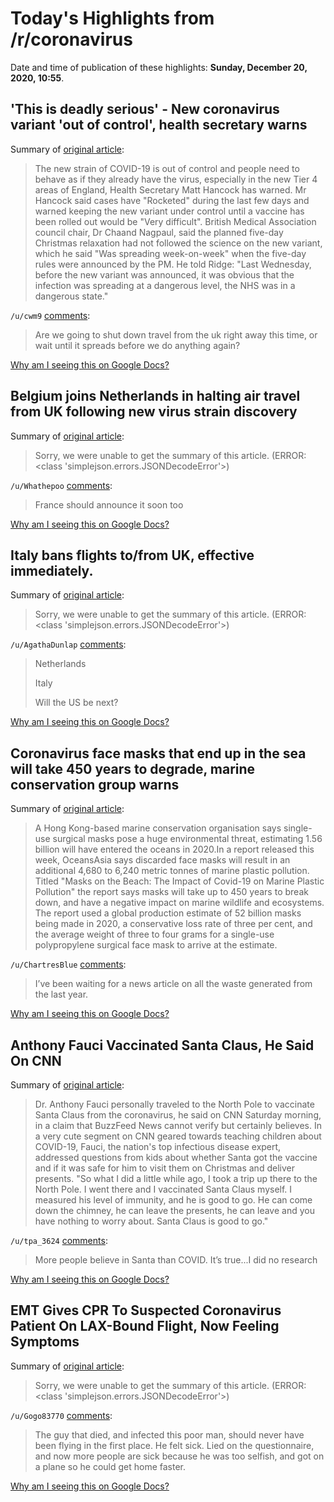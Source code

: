 # Today's Highlights from /r/coronavirus

Date and time of publication of these highlights: **Sunday, December 20, 2020, 10:55**.

## 'This is deadly serious' - New coronavirus variant 'out of control', health secretary warns

Summary of [original article](https://news.sky.com/story/covid-19-in-tier-4-everybody-needs-to-behave-as-if-they-already-have-coronavirus-matt-hancock-says-12168124):

> The new strain of COVID-19 is out of control and people need to behave as if they already have the virus, especially in the new Tier 4 areas of England, Health Secretary Matt Hancock has warned. Mr Hancock said cases have "Rocketed" during the last few days and warned keeping the new variant under control until a vaccine has been rolled out would be "Very difficult". British Medical Association council chair, Dr Chaand Nagpaul, said the planned five-day Christmas relaxation had not followed the science on the new variant, which he said "Was spreading week-on-week" when the five-day rules were announced by the PM. He told Ridge: "Last Wednesday, before the new variant was announced, it was obvious that the infection was spreading at a dangerous level, the NHS was in a dangerous state."

`/u/cwm9` [comments](https://www.reddit.com/r/Coronavirus/comments/kgstau/this_is_deadly_serious_new_coronavirus_variant/):

> Are we going to shut down travel from the uk right away this time, or wait until it spreads before we do anything again?

[Why am I seeing this on Google Docs?](https://docs.google.com/document/d/1Dc6We63vOXIZsc0op-Bt4abqkYjXzOigalQqFxmvvbM/edit?usp=sharing)

## Belgium joins Netherlands in halting air travel from UK following new virus strain discovery

Summary of [original article](https://news.sky.com/story/covid-19-belgium-joins-netherlands-in-halting-air-travel-from-uk-following-new-virus-strain-discovery-12168042):

> Sorry, we were unable to get the summary of this article. (ERROR: <class 'simplejson.errors.JSONDecodeError'>)

`/u/Whathepoo` [comments](https://www.reddit.com/r/Coronavirus/comments/kgsu9b/belgium_joins_netherlands_in_halting_air_travel/):

> France should announce it soon too

[Why am I seeing this on Google Docs?](https://docs.google.com/document/d/1Dc6We63vOXIZsc0op-Bt4abqkYjXzOigalQqFxmvvbM/edit?usp=sharing)

## Italy bans flights to/from UK, effective immediately.

Summary of [original article](https://www.ilfattoquotidiano.it/2020/12/20/covid-litalia-sospende-i-voli-con-uk-speranza-nuova-variante-e-piu-veloce-ma-sembra-che-vaccino-possa-funzionare/6043281/):

> Sorry, we were unable to get the summary of this article. (ERROR: <class 'simplejson.errors.JSONDecodeError'>)

`/u/AgathaDunlap` [comments](https://www.reddit.com/r/Coronavirus/comments/kgw1rh/italy_bans_flights_tofrom_uk_effective_immediately/):

> Netherlands
> 
> Italy
> 
> Will the US be next?

[Why am I seeing this on Google Docs?](https://docs.google.com/document/d/1Dc6We63vOXIZsc0op-Bt4abqkYjXzOigalQqFxmvvbM/edit?usp=sharing)

## Coronavirus face masks that end up in the sea will take 450 years to degrade, marine conservation group warns

Summary of [original article](https://www.scmp.com/lifestyle/health-wellness/article/3113367/covid-19-face-masks-end-sea-will-take-450-years-degrade):

> A Hong Kong-based marine conservation organisation says single-use surgical masks pose a huge environmental threat, estimating 1.56 billion will have entered the oceans in 2020.In a report released this week, OceansAsia says discarded face masks will result in an additional 4,680 to 6,240 metric tonnes of marine plastic pollution. Titled "Masks on the Beach: The Impact of Covid-19 on Marine Plastic Pollution" the report says masks will take up to 450 years to break down, and have a negative impact on marine wildlife and ecosystems. The report used a global production estimate of 52 billion masks being made in 2020, a conservative loss rate of three per cent, and the average weight of three to four grams for a single-use polypropylene surgical face mask to arrive at the estimate.

`/u/ChartresBlue` [comments](https://www.reddit.com/r/Coronavirus/comments/kgrbis/coronavirus_face_masks_that_end_up_in_the_sea/):

> I’ve been waiting for a news article on all the waste generated from the last year.

[Why am I seeing this on Google Docs?](https://docs.google.com/document/d/1Dc6We63vOXIZsc0op-Bt4abqkYjXzOigalQqFxmvvbM/edit?usp=sharing)

## Anthony Fauci Vaccinated Santa Claus, He Said On CNN

Summary of [original article](https://www.buzzfeednews.com/article/clarissajanlim/anthony-fauci-santa-covid-vaccine):

> Dr. Anthony Fauci personally traveled to the North Pole to vaccinate Santa Claus from the coronavirus, he said on CNN Saturday morning, in a claim that BuzzFeed News cannot verify but certainly believes. In a very cute segment on CNN geared towards teaching children about COVID-19, Fauci, the nation's top infectious disease expert, addressed questions from kids about whether Santa got the vaccine and if it was safe for him to visit them on Christmas and deliver presents. "So what I did a little while ago, I took a trip up there to the North Pole. I went there and I vaccinated Santa Claus myself. I measured his level of immunity, and he is good to go. He can come down the chimney, he can leave the presents, he can leave and you have nothing to worry about. Santa Claus is good to go."

`/u/tpa_3624` [comments](https://www.reddit.com/r/Coronavirus/comments/kgh1zp/anthony_fauci_vaccinated_santa_claus_he_said_on/):

> More people believe in Santa than COVID. It’s true...I did no research

[Why am I seeing this on Google Docs?](https://docs.google.com/document/d/1Dc6We63vOXIZsc0op-Bt4abqkYjXzOigalQqFxmvvbM/edit?usp=sharing)

## EMT Gives CPR To Suspected Coronavirus Patient On LAX-Bound Flight, Now Feeling Symptoms

Summary of [original article](https://losangeles.cbslocal.com/2020/12/19/emt-gives-cpr-to-suspected-coronavirus-patient-on-lax-bound-flight-now-feeling-symptoms/):

> Sorry, we were unable to get the summary of this article. (ERROR: <class 'simplejson.errors.JSONDecodeError'>)

`/u/Gogo83770` [comments](https://www.reddit.com/r/Coronavirus/comments/kguqs3/emt_gives_cpr_to_suspected_coronavirus_patient_on/):

> The guy that died, and infected this poor man, should never have been flying in the first place. He felt sick. Lied on the questionnaire, and now more people are sick because he was too selfish, and got on a plane so he could get home faster.

[Why am I seeing this on Google Docs?](https://docs.google.com/document/d/1Dc6We63vOXIZsc0op-Bt4abqkYjXzOigalQqFxmvvbM/edit?usp=sharing)

